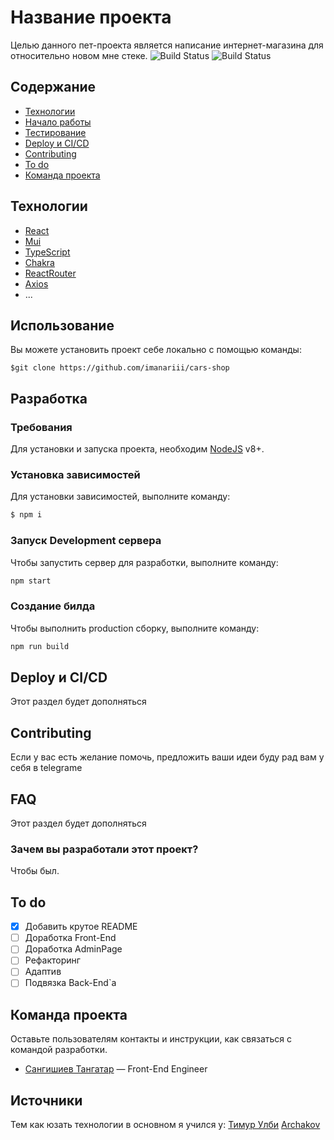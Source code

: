 # Название проекта
Целью данного пет-проекта является написание интернет-магазина для относительно новом мне стеке. 
![Build Status](https://travis-ci.org/xdan/jodit.svg?branch=master)
![Build Status](https://github.com/xdan/jodit/workflows/Run%20tests/badge.svg)

## Содержание
- [Технологии](#технологии)
- [Начало работы](#начало-работы)
- [Тестирование](#тестирование)
- [Deploy и CI/CD](#deploy-и-ci/cd)
- [Contributing](#contributing)
- [To do](#to-do)
- [Команда проекта](#команда-проекта)

## Технологии
- [React](https://ru.legacy.reactjs.org/)
- [Mui](https://mui.com/)
- [TypeScript](https://www.typescriptlang.org/)
- [Chakra](https://chakra-ui.com/)
- [ReactRouter](https://reactrouter.com/en/main)
- [Axios](https://axios-http.com/ru/docs/intro)
- ...

## Использование
Вы можете установить проект себе локально с помощью команды:

```
$git clone https://github.com/imanariii/cars-shop
```

## Разработка

### Требования
Для установки и запуска проекта, необходим [NodeJS](https://nodejs.org/) v8+.

### Установка зависимостей
Для установки зависимостей, выполните команду:
```sh
$ npm i
```

### Запуск Development сервера
Чтобы запустить сервер для разработки, выполните команду:
```sh
npm start
```

### Создание билда
Чтобы выполнить production сборку, выполните команду: 
```sh
npm run build
```

## Deploy и CI/CD
Этот раздел будет дополняться

## Contributing
Если у вас есть желание помочь, предложить ваши идеи буду рад вам у себя в telegrame

## FAQ 
Этот раздел будет дополняться

### Зачем вы разработали этот проект?
Чтобы был.

## To do
- [x] Добавить крутое README
- [ ] Доработка Front-End
- [ ] Доработка AdminPage
- [ ] Рефакторинг
- [ ] Адаптив
- [ ] Подвязка Back-End`а

## Команда проекта
Оставьте пользователям контакты и инструкции, как связаться с командой разработки.

- [Сангишиев Тангатар](tg://resolve?domain=shark_69kg) — Front-End Engineer

## Источники
Тем как юзать технологии в основном я учился у:
[Тимур Улби](https://www.youtube.com/@UlbiTV)
[Archakov](https://www.youtube.com/@ArchakovBlog)




